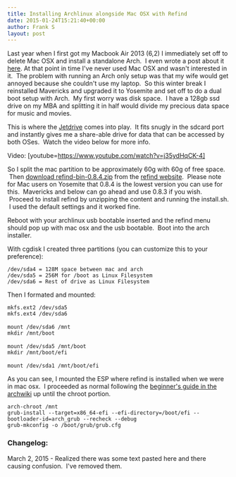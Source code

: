 ```yaml
---
title: Installing Archlinux alongside Mac OSX with Refind
date: 2015-01-24T15:21:40+00:00
author: Frank S
layout: post
---
```

Last year when I first got my Macbook Air 2013 (6,2) I immediately set off to delete Mac OSX and install a standalone Arch.  I even wrote a post about it <a href="http://frankshin.com/installing-archlinux-on-macbook-air-2013/">here</a>. At that point in time I've never used Mac OSX and wasn't interested in it.  The problem with running an Arch only setup was that my wife would get annoyed because she couldn't use my laptop.  So this winter break I reinstalled Mavericks and upgraded it to Yosemite and set off to do a dual boot setup with Arch.  My first worry was disk space.  I have a 128gb ssd drive on my MBA and splitting it in half would divide my precious data space for music and movies.

This is where the <a href="http://nl.transcend-info.com/apple/jetdrivelite/">Jetdrive</a> comes into play.  It fits snugly in the sdcard port and instantly gives me a share-able drive for data that can be accessed by both OSes.  Watch the video below for more info.

Video: [youtube=https://www.youtube.com/watch?v=j35ydHqCK-4]

So I split the mac partition to be approximately 60g with 60g of free space.  Then <a href="http://sourceforge.net/projects/refind/files/0.8.4/refind-bin-0.8.4.zip/download">download refind-bin-0.8.4.zip</a> from the <a href="http://www.rodsbooks.com/refind/">refind website</a>.  Please note for Mac users on Yosemite that 0.8.4 is the lowest version you can use for this.  Mavericks and below can go ahead and use 0.8.3 if you wish.  Proceed to install refind by unzipping the content and running the install.sh.  I used the default settings and it worked fine.

Reboot with your archlinux usb bootable inserted and the refind menu should pop up with mac osx and the usb bootable.  Boot into the arch installer.

With cgdisk I created three partitions (you can customize this to your preference):
<pre><code>/dev/sda4 = 128M space between mac and arch
/dev/sda5 = 256M for /boot as Linux Filesystem
/dev/sda6 = Rest of drive as Linux Filesystem</code></pre>
Then I formated and mounted:
<pre><code>mkfs.ext2 /dev/sda5
mkfs.ext4 /dev/sda6 </code>

<code>mount /dev/sda6 /mnt
mkdir /mnt/boot</code>

<code>mount /dev/sda5 /mnt/boot
mkdir /mnt/boot/efi</code>

<code>mount /dev/sda1 /mnt/boot/efi</code></pre>
As you can see, I mounted the ESP where refind is installed when we were in mac osx.  I proceeded as normal following the <a href="https://wiki.archlinux.org/index.php/beginners%27_guide">beginner's guide in the archwiki</a> up until the chroot portion.
<pre><code>arch-chroot /mnt
grub-install --target=x86_64-efi --efi-directory=/boot/efi --bootloader-id=arch_grub --recheck --debug
grub-mkconfig -o /boot/grub/grub.cfg </code></pre>
<h3>Changelog:</h3>
March 2, 2015 - Realized there was some text pasted here and there causing confusion.  I've removed them.
